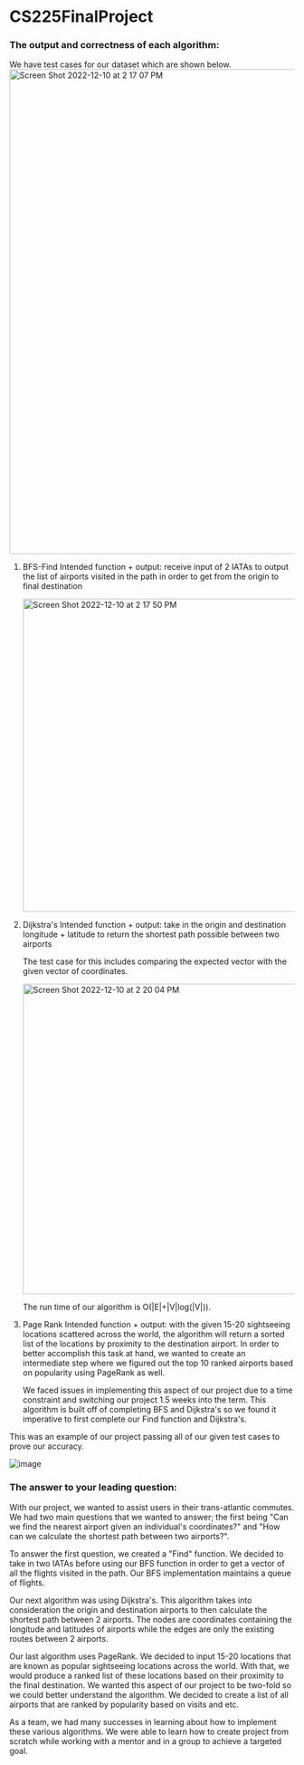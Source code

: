 # CS225FinalProject

### The output and correctness of each algorithm:
We have test cases for our dataset which are shown below. 
<img width="856" alt="Screen Shot 2022-12-10 at 2 17 07 PM" src="https://user-images.githubusercontent.com/90567203/206873743-cab4a9de-499e-49ee-b381-579d90d66b6a.png">

1. BFS-Find
    Intended function + output: receive input of 2 IATAs to output the list of airports visited in the path in order to get from the origin to final destination
    
    <img width="553" alt="Screen Shot 2022-12-10 at 2 17 50 PM" src="https://user-images.githubusercontent.com/90567203/206873778-d0ddafd2-07dd-4f03-846b-eb7aff4b2b39.png">
2. Dijkstra's
    Intended function + output: take in the origin and destination longitude + latitude to return the shortest path possible between two airports
    
    The test case for this includes comparing the expected vector with the given vector of coordinates.  
    
    <img width="548" alt="Screen Shot 2022-12-10 at 2 20 04 PM" src="https://user-images.githubusercontent.com/90567203/206873832-82f17892-3836-44e4-896e-1096a5eabbd7.png">
    
    The run time of our algorithm is O(|E|+|V|log(|V|)).

3. Page Rank 
    Intended function + output: with the given 15-20 sightseeing locations scattered across the world, the algorithm will return a sorted list of the locations by proximity to the destination airport. In order to better accomplish this task at hand, we wanted to create an intermediate step where we figured out the top 10 ranked airports based on popularity using PageRank as well.
    
    We faced issues in implementing this aspect of our project due to a time constraint and switching our project 1.5 weeks into the term. This algorithm is built off of completing BFS and Dijkstra's so we found it imperative to first complete our Find function and Dijkstra's.
   
This was an example of our project passing all of our given test cases to prove our accuracy.

![image](https://user-images.githubusercontent.com/90567203/207161944-b68c000e-4e54-489e-96ad-de835f4fe703.png)



### The answer to your leading question:

With our project, we wanted to assist users in their trans-atlantic commutes. We had two main questions that we wanted to answer; the first being "Can we find the nearest airport given an individual's coordinates?" and "How can we calculate the shortest path between two airports?". 

To answer the first question, we created a "Find" function. We decided to take in two IATAs before using our BFS function in order to get a vector of all the flights visited in the path. Our BFS implementation maintains a queue of flights. 


Our next algorithm was using Dijkstra's. This algorithm takes into consideration the origin and destination airports to then calculate the shortest path between 2 airports. The nodes are coordinates containing the longitude and latitudes of airports while the edges are only the existing routes between 2 airports.  


Our last algorithm uses PageRank. We decided to input 15-20 locations that are known as popular sightseeing locations across the world. With that, we would produce a ranked list of these locations based on their proximity to the final destination. We wanted this aspect of our project to be two-fold so we could better understand the algorithm. We decided to create a list of all airports that are ranked by popularity based on visits and etc. 

As a team, we had many successes in learning about how to implement these various algorithms. We were able to learn how to create project from scratch while working with a mentor and in a group to achieve a targeted goal.

